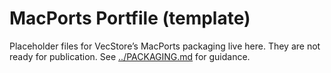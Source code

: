 # MacPorts Portfile (template)

Placeholder files for VecStore’s MacPorts packaging live here. They are not ready for publication. See [../PACKAGING.md](../PACKAGING.md) for guidance.

